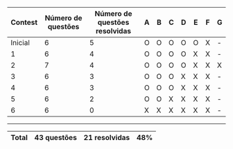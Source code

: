 | Contest | Número de questões | Número de questões resolvidas | A   | B   | C   | D   | E   | F   | G   |
| ------- | ------------------ | ----------------------------- | --- | --- | --- | --- | --- | --- | --- |
| Inicial | 6                  | 5                             | O   | O   | O   | O   | O   | X   | -   |
| 1       | 6                  | 4                             | O   | O   | O   | O   | X   | X   | -   |
| 2       | 7                  | 4                             | O   | O   | O   | O   | X   | X   | X   |
| 3       | 6                  | 3                             | O   | O   | O   | X   | X   | X   | -   |
| 4       | 6                  | 3                             | O   | O   | O   | X   | X   | X   | -   |
| 5       | 6                  | 2                             | O   | O   | X   | X   | X   | X   | -   |
| 6       | 6                  | 0                             | X   | X   | X   | X   | X   | X   | -   |

---

| Total | 43 questões | 21 resolvidas | 48% |
| ----- | ----------- | ------------- | --- |
